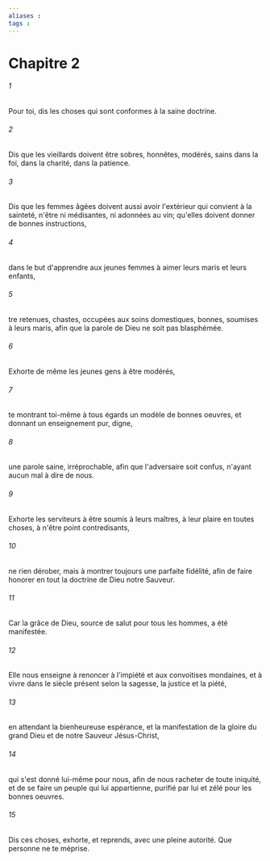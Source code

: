 ```yaml
---
aliases : 
tags : 
---
```


# Chapitre 2

###### 1
Pour toi, dis les choses qui sont conformes à la saine doctrine.
###### 2
Dis que les vieillards doivent être sobres, honnêtes, modérés, sains dans la foi, dans la charité, dans la patience.
###### 3
Dis que les femmes âgées doivent aussi avoir l'extérieur qui convient à la sainteté, n'être ni médisantes, ni adonnées au vin; qu'elles doivent donner de bonnes instructions,
###### 4
dans le but d'apprendre aux jeunes femmes à aimer leurs maris et leurs enfants,
###### 5
tre retenues, chastes, occupées aux soins domestiques, bonnes, soumises à leurs maris, afin que la parole de Dieu ne soit pas blasphémée.
###### 6
Exhorte de même les jeunes gens à être modérés,
###### 7
te montrant toi-même à tous égards un modèle de bonnes oeuvres, et donnant un enseignement pur, digne,
###### 8
une parole saine, irréprochable, afin que l'adversaire soit confus, n'ayant aucun mal à dire de nous.
###### 9
Exhorte les serviteurs à être soumis à leurs maîtres, à leur plaire en toutes choses, à n'être point contredisants,
###### 10
ne rien dérober, mais à montrer toujours une parfaite fidélité, afin de faire honorer en tout la doctrine de Dieu notre Sauveur.
###### 11
Car la grâce de Dieu, source de salut pour tous les hommes, a été manifestée.
###### 12
Elle nous enseigne à renoncer à l'impiété et aux convoitises mondaines, et à vivre dans le siècle présent selon la sagesse, la justice et la piété,
###### 13
en attendant la bienheureuse espérance, et la manifestation de la gloire du grand Dieu et de notre Sauveur Jésus-Christ,
###### 14
qui s'est donné lui-même pour nous, afin de nous racheter de toute iniquité, et de se faire un peuple qui lui appartienne, purifié par lui et zélé pour les bonnes oeuvres.
###### 15
Dis ces choses, exhorte, et reprends, avec une pleine autorité. Que personne ne te méprise.

